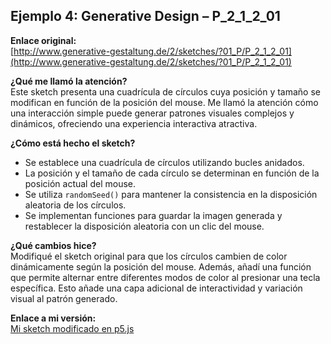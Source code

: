 ## Ejemplo 4: Generative Design – P_2_1_2_01

**Enlace original:**  
[http://www.generative-gestaltung.de/2/sketches/?01_P/P_2_1_2_01](http://www.generative-gestaltung.de/2/sketches/?01_P/P_2_1_2_01)


**¿Qué me llamó la atención?**  
Este sketch presenta una cuadrícula de círculos cuya posición y tamaño se modifican en función de la posición del mouse. Me llamó la atención cómo una interacción simple puede generar patrones visuales complejos y dinámicos, ofreciendo una experiencia interactiva atractiva.

**¿Cómo está hecho el sketch?**  
- Se establece una cuadrícula de círculos utilizando bucles anidados.  
- La posición y el tamaño de cada círculo se determinan en función de la posición actual del mouse.  
- Se utiliza `randomSeed()` para mantener la consistencia en la disposición aleatoria de los círculos.  
- Se implementan funciones para guardar la imagen generada y restablecer la disposición aleatoria con un clic del mouse.

**¿Qué cambios hice?**  
Modifiqué el sketch original para que los círculos cambien de color dinámicamente según la posición del mouse. Además, añadí una función que permite alternar entre diferentes modos de color al presionar una tecla específica. Esto añade una capa adicional de interactividad y variación visual al patrón generado.

**Enlace a mi versión:**  
[Mi sketch modificado en p5.js](https://editor.p5js.org/suzuya22/sketches/-ejTI92bq)


